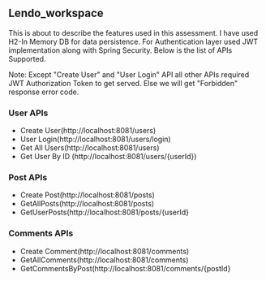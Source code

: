## Lendo_workspace

This is about to describe the features used in this assessment. I have used H2-In Memory DB for data persistence. For Authentication layer used JWT implementation along with Spring Security. Below is the list of APIs Supported.


Note: Except "Create User" and "User Login" API all other APIs required JWT Authorization Token to get served. Else we will get "Forbidden" response error code.

### User APIs
  * Create User(http://localhost:8081/users)
  * User Login(http://localhost:8081/users/login)
  * Get All Users(http://localhost:8081/users)
  * Get User By ID (http://localhost:8081/users/{userId})
  
### Post APIs
 * Create Post(http://localhost:8081/posts)
 * GetAllPosts(http://localhost:8081/posts)
 * GetUserPosts(http://localhost:8081/posts/{userId}
 
### Comments APIs
 * Create Comment(http://localhost:8081/comments)
 * GetAllComments(http://localhost:8081/comments)
 * GetCommentsByPost(http://localhost:8081/comments/{postId}
